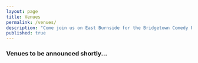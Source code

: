 ```yaml
---
layout: page
title: Venues
permalink: /venues/
description: "Come join us on East Burnside for the Bridgetown Comedy Festival in 2016!"
published: true
---
```

### Venues to be announced shortly...

